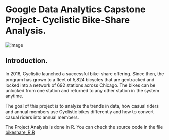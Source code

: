 # Google Data Analytics Capstone Project- Cyclistic Bike-Share Analysis.

![image](https://user-images.githubusercontent.com/105748301/183286751-32288963-1af8-4d9f-addd-de07a2152fd3.png)

## Introduction.

In 2016, Cyclistic launched a successful bike-share oﬀering. Since then, the program has grown to a ﬂeet of 5,824 bicycles that are geotracked and locked into a network of 692 stations across Chicago. The bikes can be unlocked from one station and returned to any other station in the system anytime.

The goal of this project is to analyze the trends in data, how casual riders and annual members use Cyclistic bikes diﬀerently and how to convert casual riders into annual members.

The Project Analysis is done in R. You can check the source code in the file [bikeshare_R.R](bikeshare_R.R)
